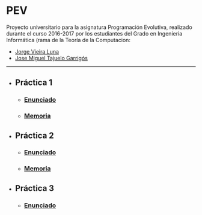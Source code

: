 # PEV

Proyecto universitario para la asignatura Programación Evolutiva, realizado durante el curso 2016-2017 por los estudiantes del Grado en Ingenieria Informática (rama de la Teoría de la Computacion:

* [Jorge Vieira Luna](https://github.com/jorgevl)
* [Jose Miguel Tajuelo Garrigós](https://github.com/J-888)

---

* ## Práctica 1
  * ### [Enunciado](docs/Práctica1.pdf)
  * ### [Memoria](docs/Memoria1.pdf)
  
* ## Práctica 2
  * ### [Enunciado](docs/Práctica2.pdf)
  * ### [Memoria](docs/Memoria2.pdf)
  
* ## Práctica 3
  * ### [Enunciado](docs/Práctica3.pdf)
